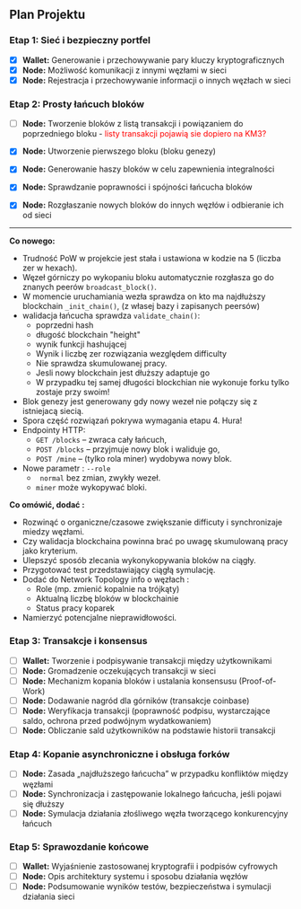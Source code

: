 ## Plan Projektu

### **Etap 1: Sieć i bezpieczny portfel**

- [x] **Wallet:** Generowanie i przechowywanie pary kluczy kryptograficznych
- [x] **Node:** Możliwość komunikacji z innymi węzłami w sieci
- [x] **Node:** Rejestracja i przechowywanie informacji o innych węzłach w sieci

### **Etap 2: Prosty łańcuch bloków**

- [ ] **Node:** Tworzenie bloków z listą transakcji i powiązaniem do poprzedniego bloku - <span style="color:red">listy transakcji pojawią sie dopiero na KM3?</span>
- [x] **Node:** Utworzenie pierwszego bloku (bloku genezy)
- [x] **Node:** Generowanie haszy bloków w celu zapewnienia integralności
- [x] **Node:** Sprawdzanie poprawności i spójności łańcucha bloków
- [x] **Node:** Rozgłaszanie nowych bloków do innych węzłów i odbieranie ich od sieci


---

**Co nowego:**
- Trudność PoW w projekcie jest stała i ustawiona w kodzie na 5 (liczba zer w hexach). 
- Węzeł górniczy po wykopaniu bloku automatycznie rozgłasza go do znanych peerów `broadcast_block()`.
- W momencie uruchamiania wezła sprawdza on kto ma najdłuższy blockchain `_init_chain()`, (z własej bazy i zapisanych peersów)
- walidacja  łańcucha sprawdza `validate_chain()`:
	- poprzedni hash
	- długość blockchain "height"
	- wynik funkcji hashującej
	- Wynik i liczbę zer rozwiązania wezględem difficulty
	- Nie sprawdza skumulowanej pracy.
	- Jesli nowy blockchain jest dłuższy adaptuje go
	- W przypadku tej samej długości blockchian nie wykonuje forku tylko zostaje przy swoim!
- Blok genezy jest generowany gdy nowy wezeł nie połączy się z istniejacą siecią. 
- Spora część rozwiązań pokrywa wymagania etapu 4. Hura!
- Endpointy HTTP:
	- `GET /blocks` – zwraca cały łańcuch,
	- `POST /blocks` – przyjmuje nowy blok i waliduje go,
	- `POST /mine` – (tylko rola miner) wydobywa nowy blok.
- Nowe parametr : `--role`
	- ` normal` bez zmian, zwykły wezeł.
	- `miner` może wykopywać bloki.

**Co omówić, dodać :**
- Rozwinąć o organiczne/czasowe zwiększanie difficuty i synchronizaje miedzy węzłami.
- Czy walidacja blockchaina powinna brać po uwagę skumulowaną pracy jako kryterium.
- Ulepszyć sposób zlecania wykonykopywania bloków na ciągły.
- Przygotować test przedstawiający ciągłą symulację.
- Dodać do Network Topology info o węzłach :
	- Role (mp. zmienić kopalnie na trójkąty)
	- Aktualną liczbę bloków w blockchainie 
	- Status pracy koparek
- Namierzyć potencjalne nieprawidłowości.


### **Etap 3: Transakcje i konsensus**

- [ ] **Wallet:** Tworzenie i podpisywanie transakcji między użytkownikami
- [ ] **Node:** Gromadzenie oczekujących transakcji w sieci
- [ ] **Node:** Mechanizm kopania bloków i ustalania konsensusu (Proof-of-Work)
- [ ] **Node:** Dodawanie nagród dla górników (transakcje coinbase)
- [ ] **Node:** Weryfikacja transakcji (poprawność podpisu, wystarczające saldo, ochrona przed podwójnym wydatkowaniem)
- [ ] **Node:** Obliczanie sald użytkowników na podstawie historii transakcji

### **Etap 4: Kopanie asynchroniczne i obsługa forków**

- [ ] **Node:** Zasada „najdłuższego łańcucha” w przypadku konfliktów między węzłami
- [ ] **Node:** Synchronizacja i zastępowanie lokalnego łańcucha, jeśli pojawi się dłuższy
- [ ] **Node:** Symulacja działania złośliwego węzła tworzącego konkurencyjny łańcuch

### **Etap 5: Sprawozdanie końcowe**

- [ ] **Wallet:** Wyjaśnienie zastosowanej kryptografii i podpisów cyfrowych
- [ ] **Node:** Opis architektury systemu i sposobu działania węzłów
- [ ] **Node:** Podsumowanie wyników testów, bezpieczeństwa i symulacji działania sieci
